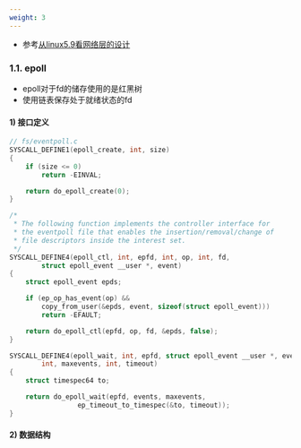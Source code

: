 ```yaml
---
weight: 3
---
```


- 参考[从linux5.9看网络层的设计](https://mp.weixin.qq.com/s/OmRdUgO1guMX76EdZn11UQ)

### 1.1. epoll

- epoll对于fd的储存使用的是红黑树
- 使用链表保存处于就绪状态的fd

#### 1) 接口定义

```cpp
// fs/eventpoll.c
SYSCALL_DEFINE1(epoll_create, int, size)
{
	if (size <= 0)
		return -EINVAL;

	return do_epoll_create(0);
}

/*
 * The following function implements the controller interface for
 * the eventpoll file that enables the insertion/removal/change of
 * file descriptors inside the interest set.
 */
SYSCALL_DEFINE4(epoll_ctl, int, epfd, int, op, int, fd,
		struct epoll_event __user *, event)
{
	struct epoll_event epds;

	if (ep_op_has_event(op) &&
	    copy_from_user(&epds, event, sizeof(struct epoll_event)))
		return -EFAULT;

	return do_epoll_ctl(epfd, op, fd, &epds, false);
}

SYSCALL_DEFINE4(epoll_wait, int, epfd, struct epoll_event __user *, events,
		int, maxevents, int, timeout)
{
	struct timespec64 to;

	return do_epoll_wait(epfd, events, maxevents,
			     ep_timeout_to_timespec(&to, timeout));
}
```

#### 2) 数据结构

```cpp

```
